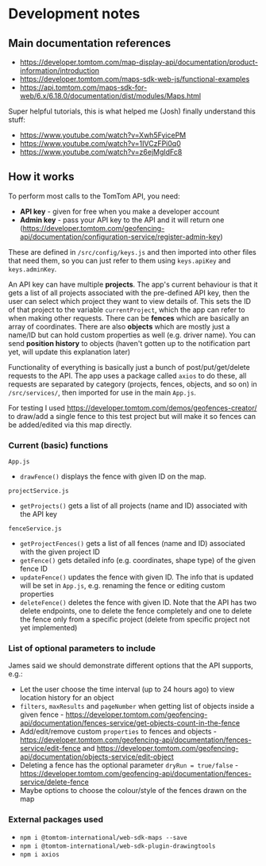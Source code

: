 # Development notes #

## Main documentation references ##

- https://developer.tomtom.com/map-display-api/documentation/product-information/introduction
- https://developer.tomtom.com/maps-sdk-web-js/functional-examples
- https://api.tomtom.com/maps-sdk-for-web/6.x/6.18.0/documentation/dist/modules/Maps.html

Super helpful tutorials, this is what helped me (Josh) finally understand this stuff:

- https://www.youtube.com/watch?v=Xwh5FyicePM
- https://www.youtube.com/watch?v=1IVCzFPi0q0
- https://www.youtube.com/watch?v=z6ejMgIdFc8

## How it works ##

To perform most calls to the TomTom API, you need:

- **API key** - given for free when you make a developer account
- **Admin key** - pass your API key to the API and it will return one (https://developer.tomtom.com/geofencing-api/documentation/configuration-service/register-admin-key)

These are defined in `/src/config/keys.js` and then imported into other files that need them, so you can just refer to them using `keys.apiKey` and `keys.adminKey`.

An API key can have multiple **projects**. The app's current behaviour is that it gets a list of all projects associated with the pre-defined API key, then the user can select which project they want to view details of. This sets the ID of that project to the variable `currentProject`, which the app can refer to when making other requests. There can be **fences** which are basically an array of coordinates. There are also **objects** which are mostly just a name/ID but can hold custom properties as well (e.g. driver name). You can send **position history** to objects (haven't gotten up to the notification part yet, will update this explanation later)

Functionality of everything is basically just a bunch of post/put/get/delete requests to the API. The app uses a package called `axios` to do these, all requests are separated by category (projects, fences, objects, and so on) in `/src/services/`, then imported for use in the main `App.js`.

For testing I used https://developer.tomtom.com/demos/geofences-creator/ to draw/add a single fence to this test project but will make it so fences can be added/edited via this map directly.

### Current (basic) functions ###

`App.js`

- `drawFence()` displays the fence with given ID on the map.

`projectService.js`

- `getProjects()` gets a list of all projects (name and ID) associated with the API key

`fenceService.js`

- `getProjectFences()` gets a list of all fences (name and ID) associated with the given project ID
- `getFence()` gets detailed info (e.g. coordinates, shape type) of the given fence ID
- `updateFence()` updates the fence with given ID. The info that is updated will be set in `App.js`, e.g. renaming the fence or editing custom properties
- `deleteFence()` deletes the fence with given ID. Note that the API has two delete endpoints, one to delete the fence completely and one to delete the fence only from a specific project (delete from specific project not yet implemented)

### List of optional parameters to include ###

James said we should demonstrate different options that the API supports, e.g.:

- Let the user choose the time interval (up to 24 hours ago) to view location history for an object
- `filters`, `maxResults` and `pageNumber` when getting list of objects inside a given fence - https://developer.tomtom.com/geofencing-api/documentation/fences-service/get-objects-count-in-the-fence
- Add/edit/remove custom `properties` to fences and objects - https://developer.tomtom.com/geofencing-api/documentation/fences-service/edit-fence and https://developer.tomtom.com/geofencing-api/documentation/objects-service/edit-object
- Deleting a fence has the optional parameter `dryRun = true/false` - https://developer.tomtom.com/geofencing-api/documentation/fences-service/delete-fence
- Maybe options to choose the colour/style of the fences drawn on the map

### External packages used ###

- `npm i @tomtom-international/web-sdk-maps --save`
- `npm i @tomtom-international/web-sdk-plugin-drawingtools`
- `npm i axios`